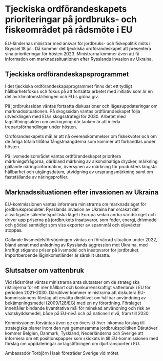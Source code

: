 # Tjeckiska ordförandeskapets prioriteringar på jordbruks- och fiskeområdet på rådsmöte i EU

EU\-ländernas ministrar med ansvar för jordbruks\- och fiskepolitik möts i Bryssel 18 juli. Då kommer det tjeckiska ordförandeskapet att presentera sina prioriteringar för hösten 2023\. Ministrarna kommer även att få information om marknadssituationen efter Rysslands invasion av Ukraina.


## Tjeckiska ordförandeskapsprogrammet

I det tjeckiska ordförandeskapsprogrammet finns det ett tydligt hållbarhetsfokus och fokus på att fortsätta arbetet med initiativ som är en del av klimatomställningen och EU:s gröna giv.

På jordbrukssidan väntas fortsatta diskussioner och lägesuppdateringar om marknadssituationen. På skogssidan väntas ordförandeskapet följa utvecklingen med EU:s skogsstrategi för 2030\. Arbetet med lagstiftningsakten om avskogning där tanken är att inleda trepartsförhandlingar under hösten.

Ordförandeskapets mål är att nå överenskommelser om fiskekvoter och om de årliga totala tillåtna fångstmängderna som kommer att förhandlas under hösten.

På livsmedelsområdet väntas ordförandeskapet prioritera märkningsfrågorna, däribland märkning av alkoholhaltiga drycker, märkning gällande näringsinformation, översynen av märkning för produkters längsta hållbarhet och utgångsdatum, utvidgning av ursprungsmärkning samt om fastställande av näringsprofiler.

## Marknadssituationen efter invasionen av Ukraina

EU\-kommissionen väntas informera ministrarna om marknadsläget för jordbruksprodukter. Rysslands invasion av Ukraina har orsakat det allvarligaste säkerhetspolitiska läget i Europa sedan andra världskriget och driver upp priserna på jordbrukets insatsvaror, som foder, energi, drivmedel och gödsel samtidigt som viss exporter av spannmål och oljeväxter stoppas.

Gällande livsmedelsförsörjningen väntas en förvärrad situation under 2022, bland annat med anledning av Rysslands aggression mot Ukraina, med kraftigt stigande priser på livsmedel och insatsvaror för jordbruket. Importberoende låginkomstländer är särskilt utsatta.

## Slutsatser om vattenbruk

Vid rådsmötet väntas ministrarna anta slutsatser om de strategiska riktlinjerna för ett mer hållbart och konkurrenskraftigt vattenbruk i EU för perioden 2021–2030\. Därutöver kommer ministrarna att diskutera EU\-kommissionens förslag att ersätta direktivet om hållbar användning av bekämpningsmedel (2009/128/EG) med en ny förordning. Förslaget innehåller bindande kvantitativa mål för minskad användning och risk av växtskyddsmedel, både på EU\-nivå och på nationell nivå, fram till 2030\.

Kommissionen förväntas även ge en översikt över inkomna förslag till strategiska planer inom den nya gemensamma jordbrukspolitiken Därutöver kommer Belgien, Danmark, Tyskland, Nederländerna och Sverige att informera om ett positionspapper som skickats in till EU\-kommissionen med förslag om uppdateringar av lagstiftningen om djurtransporter i EU.

Ambassadör Torbjörn Haak företräder Sverige vid mötet.

